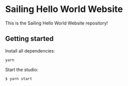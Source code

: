 # Sailing Hello World Website

This is the Sailing Hello World Website repository!

## Getting started

Install all dependencies:

```bash
yarn
```

Start the studio:

```bash
$ yarn start
```
